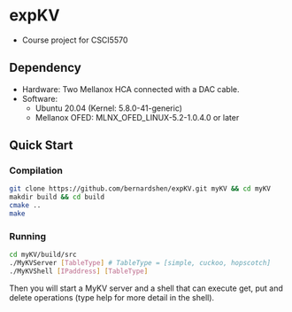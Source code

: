 # expKV
- Course project for CSCI5570

## Dependency
- Hardware: Two Mellanox HCA connected with a DAC cable.
- Software:
    - Ubuntu 20.04 (Kernel: 5.8.0-41-generic)
    - Mellanox OFED: MLNX_OFED_LINUX-5.2-1.0.4.0 or later

## Quick Start
### Compilation
```bash
git clone https://github.com/bernardshen/expKV.git myKV && cd myKV
makdir build && cd build
cmake ..
make
```
### Running
```bash
cd myKV/build/src
./MyKVServer [TableType] # TableType = [simple, cuckoo, hopscotch]
./MyKVShell [IPaddress] [TableType]
```
Then you will start a MyKV server and a shell that can execute get, put and delete operations (type help for more detail in the shell).
